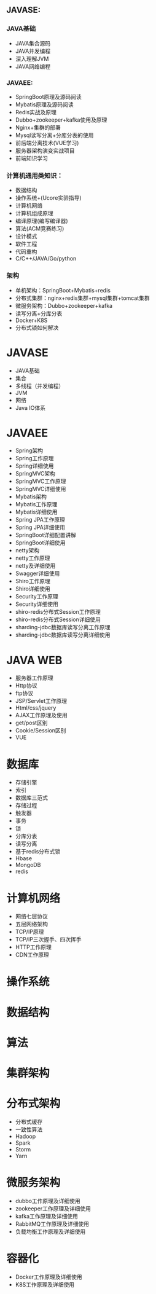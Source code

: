 ## JAVASE:
### JAVA基础
- JAVA集合源码
- JAVA并发编程
- 深入理解JVM
- JAVA网络编程

### JAVAEE:
- SpringBoot原理及源码阅读
- Mybatis原理及源码阅读
- Redis实战及原理
- Dubbo+zookeeper+kafka使用及原理
- Nginx+集群的部署
- Mysql读写分离+分库分表的使用
- 前后端分离技术(VUE学习)
- 服务器架构演变实战项目
- 前端知识学习

### 计算机通用类知识：
- 数据结构
- 操作系统+(Ucore实验指导)
- 计算机网络
- 计算机组成原理
- 编译原理(编写编译器)
- 算法(ACM竞赛练习)
- 设计模式
- 软件工程
- 代码重构
- C/C++/JAVA/Go/python

### 架构
- 单机架构：SpringBoot+Mybatis+redis
- 分布式集群：nginx+redis集群+mysql集群+tomcat集群
- 微服务架构：Dubbo+zookeeper+kafka
- 读写分离+分库分表
- Docker+K8S
- 分布式锁如何解决

# JAVASE
- JAVA基础
- 集合
- 多线程（并发编程）
- JVM
- 网络
- Java IO体系
# JAVAEE
- Spring架构
- Spring工作原理
- Spring详细使用
- SpringMVC架构
- SpringMVC工作原理
- SpringMVC详细使用
- Mybatis架构
- Mybatis工作原理
- Mybatis详细使用
- Spring JPA工作原理
- Spring JPA详细使用
- SpringBoot详细配置讲解
- SpringBoot详细使用
- netty架构
- netty工作原理
- netty及详细使用
- Swagger详细使用
- Shiro工作原理
- Shiro详细使用
- Security工作原理
- Security详细使用
- shiro-redis分布式Session工作原理
- shiro-redis分布式Session详细使用
- sharding-jdbc数据库读写分离工作原理
- sharding-jdbc数据库读写分离详细使用
# JAVA WEB
- 服务器工作原理
- Http协议
- ftp协议
- JSP/Servlet工作原理
- Html/css/jquery
- AJAX工作原理及使用
- get/post区别
- Cookie/Session区别
- VUE
# 数据库
- 存储引擎
- 索引
- 数据库三范式
- 存储过程
- 触发器
- 事务
- 锁
- 分库分表
- 读写分离
- 基于redis分布式锁
- Hbase
- MongoDB
- redis
# 计算机网络
- 网络七层协议
- 五层网络架构
- TCP/IP原理
- TCP/IP三次握手、四次挥手
- HTTP工作原理
- CDN工作原理
# 操作系统
# 数据结构
# 算法
# 集群架构
# 分布式架构 
- 分布式缓存
- 一致性算法
- Hadoop
- Spark
- Storm
- Yarn
# 微服务架构
- dubbo工作原理及详细使用
- zookeeper工作原理及详细使用
- kafka工作原理及详细使用
- RabbitMQ工作原理及详细使用
- 负载均衡工作原理及详细使用
# 容器化
- Docker工作原理及详细使用
- K8S工作原理及详细使用
